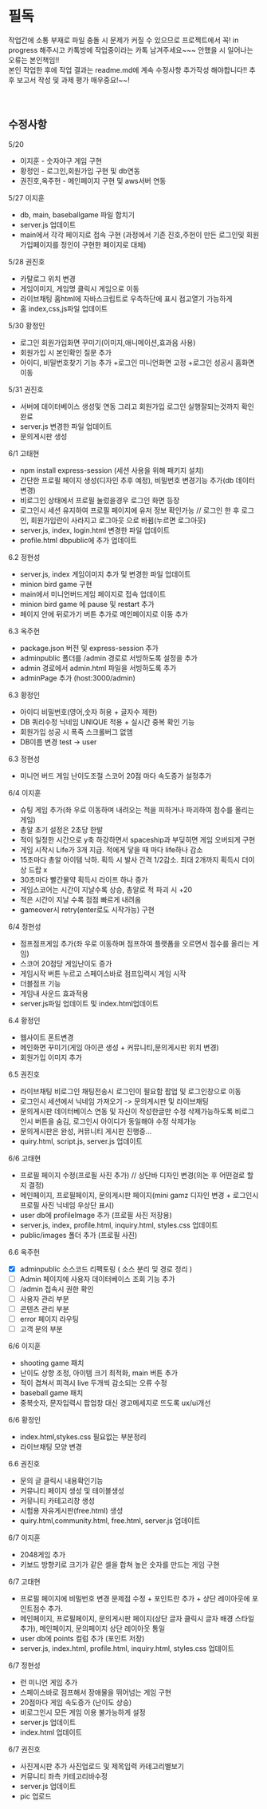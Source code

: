 # 필독<br/>
작업간에 소통 부재로 파일 충돌 시 문제가 커질 수 있으므로 프로젝트에서 꼭! in progress 해주시고 카톡방에 작업중이라는 카톡 남겨주세요~~~ 안했을 시 일어나는 오류는 본인책임!!<br/>
본인 작업한 후에 작업 결과는 readme.md에 계속 수정사항 추가작성 해야합니다!! 추후 보고서 작성 및 과제 평가 매우중요!~~!<br/><br/><br/>


## 수정사항<br/>
5/20<br/>
  - 이지훈 - 숫자야구 게임 구현<br/>
  - 황정인 - 로그인,회원가입 구현 및 db연동<br/>
  - 권진호,옥주헌 - 메인페이지 구현 및 aws서버 연동<br/>

5/27 이지훈<br/>
  - db, main, baseballgame 파일 합치기<br/>
  - server.js 업데이트<br/>
  - main에서 각각 페이지로 접속 구현 (과정에서 기존 진호,주헌이 만든 로그인및 회원가입페이지를 정인이 구현한 페이지로 대체)<br/>
    
5/28 권진호<br/>
  - 카탈로그 위치 변경
  - 게임이미지, 게임명 클릭시 게임으로 이동
  - 라이브채팅 홈html에 자바스크립트로 우측하단에 표시 접고열기 가능하게
  - 홈 index,css,js파일 업데이트<br/>  

5/30 황정인<br/>
  - 로그인 회원가입화면 꾸미기(이미지,애니메이션,효과음 사용)
  - 회원가입 시 본인확인 질문 추가
  - 아이디, 비밀번호찾기 기능 추가
    +로그인 미니언화면 고정
    +로그인 성공시 홈화면 이동<br/>

5/31 권진호<br/>
  - 서버에 데이터베이스 생성및 연동 그리고 회원가입 로그인 실행잘되는것까지 확인완료
  - server.js 변경한 파일 업데이트<br/>  
  - 문의게시판 생성

6/1 고태현<br/>
  - npm install express-session (세션 사용을 위해 패키지 설치)  
  - 간단한 프로필 페이지 생성(디자인 추후 예정), 비밀번호 변경기능 추가(db 데이터 변경)  
  - 비로그인 상태에서 프로필 눌렀을경우 로그인 화면 등장  
  - 로그인시 세션 유지하여 프로필 페이지에 유저 정보 확인가능 // 로그인 한 후 로그인, 회원가입란이 사라지고 로그아웃 으로 바뀜(누르면 로그아웃)  
  - server.js, index, login.html 변경한 파일 업데이트  
  - profile.html dbpublic에 추가 업데이트  

6.2 정현성<br/>
  - server.js, index 게임이미지 추가 및 변경한 파일 업데이트 
  - minion bird game 구현
  - main에서 미니언버드게임 페이지로 접속 업데이트
  - minion bird game 에 pause 및 restart 추가
  - 페이지 안에 뒤로가기 버튼 추가로 메인페이지로 이동 추가

6.3 옥주헌<br/>
  - package.json 버전 및 express-session 추가
  - adminpublic 폴더를 /admin 경로로 서빙하도록 설정을 추가
  - admin 경로에서 admin.html 파일을 서빙하도록 추가
  - adminPage 추가 (host:3000/admin)

6.3 황정인<br/>
  - 아이디 비밀번호(영어,숫자 허용 + 글자수 제한)
  - DB 쿼리수정 닉네임 UNIQUE 적용 + 실시간 중복 확인 기능
  - 회원가입 성공 시 폭죽 스크롤버그 없앰
  - DB이름 변경 test -> user

6.3 정현성<br/>
  - 미니언 버드 게임 난이도조절 스코어 20점 마다 속도증가 설정추가

6/4 이지훈<br/>
   - 슈팅 게임 추가(좌 우로 이동하며 내려오는 적을 피하거나 파괴하여 점수를 올리는 게임)
   - 총알 초기 설정은 2초당 한발
   - 적이 일정한 시간으로 y축 하강하면서 spaceship과 부딪히면 게임 오버되게 구현
   - 게임 시작시 Life가 3개 지급. 적에게 닿을 때 마다 life하나 감소
   - 15초마다 총알 아이템 낙하. 획득 시 발사 간격 1/2감소. 최대 2개까지 획득시 더이상 드랍 x
   - 30초마다 빨간물약 획득시 라이프 하나 증가 
   - 게임스코어는 시간이 지날수록 상승, 총알로 적 파괴 시 +20
   - 적은 시간이 지날 수록 점점 빠르게 내려옴
   - gameover시 retry(enter로도 시작가능) 구현

6/4 정현성<br/>
   - 점프점프게임 추가(좌 우로 이동하며 점프하여 플랫폼을 오르면서 점수를 올리는 게임)
   - 스코어 20점당 게임난이도 증가
   - 게임시작 버튼 누르고 스페이스바로 점프입력시 게임 시작 
   - 더블점프 기능   
   - 게임내 사운드 효과적용 
   - server.js파일 업데이트 및 index.html업데이트

6.4 황정인<br/>
   - 웹사이트 폰트변경
   - 메인화면 꾸미기(게임 아이콘 생성 + 커뮤니티,문의게시판 위치 변경)
   - 회원가입 이미지 추가

6.5 권진호<br/>
  - 라이브채팅 비로그인 채팅전송시 로그인이 필요함 팝업 및 로그인창으로 이동
  - 로그인시 세션에서 닉네임 가져오기 -> 문의게시판 및 라이브채팅
  - 문의게시판 데이터베이스 연동 및 자신이 작성한글만 수정 삭제가능하도록 비로그인시 버튼을 숨김, 로그인시 아이디가 동일해야 수정 삭제가능
  - 문의게시판은 완성, 커뮤니티 게시판 진행중...
  - quiry.html, script.js, server.js 업데이트

6/6 고태현<br/>
  - 프로필 페이지 수정(프로필 사진 추가) // 상단바 디자인 변경(의논 후 어떤걸로 할지 결정)  
  - 메인페이지, 프로필페이지, 문의게시판 페이지(mini gamz 디자인 변경 + 로그인시 프로필 사진 닉네임 우상단 표시)  
  - user db에 profileImage 추가 (프로필 사진 저장용)  
  - server.js, index, profile.html, inquiry.html, styles.css  업데이트  
  - public/images 폴더 추가 (프로필 사진)

 6.6 옥주헌<br/>
  - [x] adminpublic 소스코드 리팩토링 ( 소스 분리 및 경로 정리 )
  - [ ] Admin 페이지에 사용자 데이터베이스 조회 기능 추가
  - [ ] /admin 접속시 권한 확인
  - [ ] 사용자 관리 부분
  - [ ] 콘텐츠 관리 부분
  - [ ] error 페이지 라우팅
  - [ ] 고객 문의 부분

6/6 이지훈<br/>
  - shooting game 패치
  - 난이도 상향 조정, 아이템 크기 최적화, main 버튼 추가
  - 적이 겹쳐서 피격시 live 두개씩 감소되는 오류 수정
  - baseball game 패치
  - 중복숫자, 문자입력시 팝업창 대신 경고메세지로 뜨도록 ux/ui개선

6/6 황정인<br/>
  - index.html,stykes.css 필요없는 부분정리
  - 라이브채팅 모양 변경

6.6 권진호<br/>
  - 문의 글 클릭시 내용확인기능
  - 커뮤니티 페이지 생성 및 테이블생성
  - 커뮤니티 카테고리창 생성
  - 시험용 자유게시판(free.html) 생성
  - quiry.html,community.html, free.html, server.js 업데이트

6/7 이지훈<br/>
  - 2048게임 추가
  - 키보드 방향키로 크기가 같은 셀을 합쳐 높은 숫자를 만드는 게임 구현

6/7 고태현<br/>
  - 프로필 페이지에 비밀번호 변경 문제점 수정 + 포인트란 추가 + 상단 레이아웃에 포인트점수 추가.  
  - 메인페이지, 프로필페이지, 문의게시판 페이지(상단 글자 클릭시 글자 배경 스타일 추가), 메인페이지, 문의페이지 상단 레이아웃 통일  
  - user db에 points 컬럼 추가 (포인트 저장)  
  - server.js, index.html, profile.html, inquiry.html, styles.css  업데이트  

6/7 정현성<br/>
  - 런 미니언 게임 추가
  - 스페이스바로 점프해서 장애물을 뛰어넘는 게임 구현
  - 20점마다 게임 속도증가 (난이도 상승)
  - 비로그인시 모든 게임 이용 불가능하게 설정
  - server.js 업데이트
  - index.html 업데이트

6/7 권진호<br/>
 - 사진게시판 추가
   사진업로드 및 제목입력 카테고리별보기
 - 커뮤니티 좌측 카테고리바수정
 - server.js 업데이트
 - pic 업로드